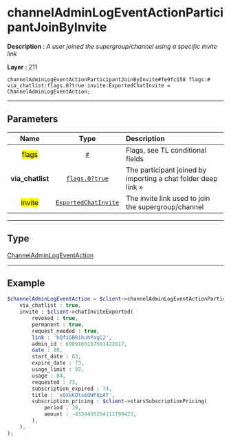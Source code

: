 # channelAdminLogEventActionParticipantJoinByInvite

**Description** : *A user joined the supergroup/channel using a specific invite link*

**Layer** : 211

```tl
channelAdminLogEventActionParticipantJoinByInvite#fe9fc158 flags:# via_chatlist:flags.0?true invite:ExportedChatInvite = ChannelAdminLogEventAction;
```

---

## Parameters

| Name | Type | Description |
| :---: | :---: | :--- |
| <mark>flags</mark> | [`#`](type/#) | Flags, see TL conditional fields |
| **via_chatlist** | [`flags.0?true`](type/true) | The participant joined by importing a chat folder deep link » |
| <mark>invite</mark> | [`ExportedChatInvite`](type/ExportedChatInvite) | The invite link used to join the supergroup/channel |

---

## Type

[ChannelAdminLogEventAction](type/ChannelAdminLogEventAction)

---

## Example

```php
$channelAdminLogEventAction = $client->channelAdminLogEventActionParticipantJoinByInvite(
	via_chatlist : true,
	invite : $client->chatInviteExported(
		revoked : true,
		permanent : true,
		request_needed : true,
		link : 'bQfiGBR1kuhPagC2',
		admin_id : 6999165157501422017,
		date : 80,
		start_date : 83,
		expire_date : 73,
		usage_limit : 92,
		usage : 84,
		requested : 73,
		subscription_expired : 74,
		title : 'x0XkKQts6OWP8pAT',
		subscription_pricing : $client->starsSubscriptionPricing(
			period : 39,
			amount : -4334455264111799423,
		),
	),
);
```